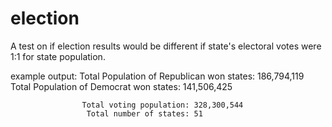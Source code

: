 # election
A test on if election results would be different if state's electoral votes were 1:1 for state population.

example output:
  Total Population of Republican won states: 186,794,119
    Total Population of Democrat won states: 141,506,425
  
                    Total voting population: 328,300,544
                     Total number of states: 51

